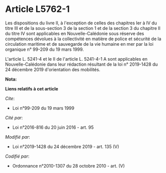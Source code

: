 # Article L5762-1

Les dispositions du livre II, à l'exception de celles des chapitres Ier à IV du titre III et de la sous-section 3 de la
section 1 et de la section 3 du chapitre II du titre IV sont applicables en Nouvelle-Calédonie sous réserve des compétences
dévolues à la collectivité en matière de police et sécurité de la circulation maritime et de sauvegarde de la vie humaine en
mer par la loi organique n° 99-209 du 19 mars 1999.

L'article L. 5241-4 et le II de l'article L. 5241-4-1 A sont applicables en Nouvelle-Calédonie dans leur rédaction résultant
de la loi n° 2019-1428 du 24 décembre 2019 d'orientation des mobilités.

**Nota:**



**Liens relatifs à cet article**

_Cite_:

  - Loi n°99-209 du 19 mars 1999

_Cité par_:

  - Loi n°2016-816 du 20 juin 2016 - art. 95

_Modifié par_:

  - Loi n°2019-1428 du 24 décembre 2019 - art. 135 (V)

_Codifié par_:

  - Ordonnance n°2010-1307 du 28 octobre 2010 - art. (V)
